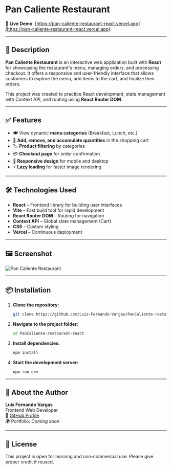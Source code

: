 # Pan Caliente Restaurant
🚀 **Live Demo**: [https://pan-caliente-restaurant-react.vercel.app](https://pan-caliente-restaurant-react.vercel.app)

---

## 📝 Description
**Pan Caliente Restaurant** is an interactive web application built with **React** for showcasing the restaurant's menu, managing orders, and processing checkout. It offers a responsive and user-friendly interface that allows customers to explore the menu, add items to the cart, and finalize their orders.

This project was created to practice React development, state management with Context API, and routing using **React Router DOM**.

---

## ✅ Features
- 🍽️ View dynamic **menu categories** (Breakfast, Lunch, etc.)
- 🛒 **Add, remove, and accumulate quantities** in the shopping cart
- 🏷️ **Product filtering** by categories
- 💳 **Checkout page** for order confirmation
- 📱 **Responsive design** for mobile and desktop
- ⚡ **Lazy loading** for faster image rendering

---

## 🛠 Technologies Used
- **React** – Frontend library for building user interfaces
- **Vite** – Fast build tool for rapid development
- **React Router DOM** – Routing for navigation
- **Context API** – Global state management (Cart)
- **CSS** – Custom styling
- **Vercel** – Continuous deployment

---

## 🖼️ Screenshot
![Pan Caliente Restaurant](screenshot.png)

---

## 📦 Installation

1. **Clone the repository:**
    ```bash
    git clone https://github.com/Luis-Fernando-Vargas/PanCaliente-restaurant-react.git
    ```

2. **Navigate to the project folder:**
    ```bash
    cd PanCaliente-restaurant-react
    ```

3. **Install dependencies:**
    ```bash
    npm install
    ```

4. **Start the development server:**
    ```bash
    npm run dev
    ```

---

## 🙋 About the Author

**Luis Fernando Vargas**  
Frontend Web Developer  
🔗 [GitHub Profile](https://github.com/Luis-Fernando-Vargas)  
🌍 Portfolio: _Coming soon_  

---

## 📃 License

This project is open for learning and non-commercial use. Please give proper credit if reused.
